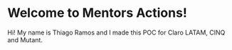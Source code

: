 # Welcome to Mentors Actions!

Hi! My name is Thiago Ramos and I made this POC for Claro LATAM, CINQ and Mutant.

